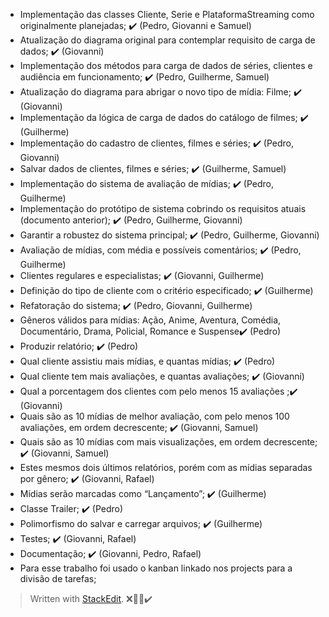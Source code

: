 - Implementação das classes Cliente, Serie e PlataformaStreaming como originalmente planejadas; ✔️ (Pedro, Giovanni e Samuel)
- Atualização do diagrama original para contemplar requisito de carga de dados; ✔️ (Giovanni)
- Implementação dos métodos para carga de dados de séries, clientes e audiência em funcionamento; ✔️ (Pedro, Guilherme, Samuel)
- Atualização do diagrama para abrigar o novo tipo de mídia: Filme; ✔️ (Giovanni)
- Implementação da lógica de carga de dados do catálogo de filmes; ✔️ (Guilherme)
- Implementação do cadastro de clientes, filmes e séries; ✔️ (Pedro, Giovanni)
- Salvar dados de clientes, filmes e séries; ✔️ (Guilherme, Samuel)
- Implementação do sistema de avaliação de mídias; ✔️ (Pedro, Guilherme)
- Implementação do protótipo de sistema cobrindo os requisitos atuais (documento anterior); ✔️ (Pedro, Guilherme, Giovanni)
- Garantir a robustez do sistema principal; ✔️ (Pedro, Guilherme, Giovanni)
- Avaliação de mídias, com média e possíveis comentários; ✔️ (Pedro, Guilherme)
- Clientes regulares e especialistas; ✔️ (Giovanni, Guilherme)
- Definição do tipo de cliente com o critério especificado; ✔️ (Guilherme)
- Refatoração do sistema; ✔️ (Pedro, Giovanni, Guilherme)
- Gêneros válidos para mídias: Ação, Anime, Aventura, Comédia, Documentário, Drama, Policial, Romance e Suspense✔️ (Pedro)
- Produzir relatório; ✔️ (Pedro)
- Qual cliente assistiu mais mídias, e quantas mídias; ✔️ (Pedro)
- Qual cliente tem mais avaliações, e quantas avaliações; ✔️ (Giovanni)
- Qual a porcentagem dos clientes com pelo menos 15 avaliações ;✔️ (Giovanni)
- Quais são as 10 mídias de melhor avaliação, com pelo menos 100 avaliações, em ordem decrescente; ✔️ (Giovanni, Samuel)
- Quais são as 10 mídias com mais visualizações, em ordem decrescente; ✔️ (Giovanni, Samuel)
- Estes mesmos dois últimos relatórios, porém com as mídias separadas por gênero; ✔️ (Giovanni, Rafael)
- Mídias serão marcadas como “Lançamento”; ✔️ (Guilherme)
- Classe Trailer; ✔️ (Pedro)
- Polimorfismo do salvar e carregar arquivos; ✔️ (Guilherme)
- Testes; ✔️ (Giovanni, Rafael)
- Documentação; ✔️ (Giovanni, Pedro, Rafael)
- Para esse trabalho foi usado o kanban linkado nos projects para a divisão de tarefas;


> Written with [StackEdit](https://stackedit.io/).
❌👨‍💻✔️
